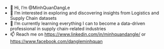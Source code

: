 - 👋 Hi, I’m @MinhQuanDangLe
- 👀 I’m interested in exploring and discovering insights from Logistics and Supply Chain datasets
- 🌱 I’m currently learning everything I can to become a data-driven professional in supply chain-related industries
- 📫 Reach me on https://www.linkedin.com/in/minhquandangle/ or https://www.facebook.com/dangleminhquan

<!---
MinhQuanDangLe/MinhQuanDangLe is a ✨ special ✨ repository because its `README.md` (this file) appears on your GitHub profile.
You can click the Preview link to take a look at your changes.
--->
